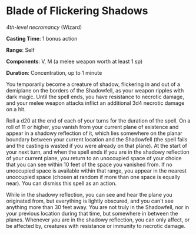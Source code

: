 # Blade of Flickering Shadows
*4th-level necromancy* (Wizard)

**Casting Time**: 1 bonus action

**Range**: Self

**Components**: V, M (a melee weapon worth at least 1 sp)

**Duration**: Concentration, up to 1 minute

You temporarily become a creature of shadow, flickering in and out of a demiplane on the borders of the Shadowfell, as your weapon ripples with dark magic. Until the spell ends, you have resistance to necrotic damage, and your melee weapon attacks inflict an additional 3d4 necrotic damage on a hit.

Roll a d20 at the end of each of your turns for the duration of the spell. On a roll of 11 or higher, you vanish from your current plane of existence and appear in a shadowy reflection of it, which lies somewhere on the planar boundary between your current location and the Shadowfell (the spell fails and the casting is wasted if you were already on that plane). At the start of your next turn, and when the spell ends if you are in the shadowy reflection of your current plane, you return to an unoccupied space of your choice that you can see within 10 feet of the space you vanished from. If no unoccupied space is available within that range, you appear in the nearest unoccupied space (chosen at random if more than one space is equally near). You can dismiss this spell as an action.

While in the shadowy reflection, you can see and hear the plane you originated from, but everything is lightly obscured, and you can't see anything more than 30 feet away. You are not truly in the Shadowfell, nor in your previous location during that time, but somewhere in between the planes. Whenever you are in the shadowy reflection, you can only affect, or be affected by, creatures with resistance or immunity to necrotic damage.

